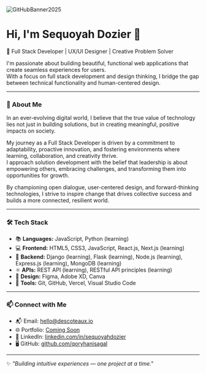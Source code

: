 ![GitHubBanner2025](https://github.com/user-attachments/assets/1a77c609-11dc-4520-8238-9c38814fc2b7)

# Hi, I'm Sequoyah Dozier 👋

🎯 Full Stack Developer | UX/UI Designer | Creative Problem Solver

I'm passionate about building beautiful, functional web applications that create seamless experiences for users.  
With a focus on full stack development and design thinking, I bridge the gap between technical functionality and human-centered design.

---

### 🚀 About Me
In an ever-evolving digital world, I believe that the true value of technology lies not just in building solutions, but in creating meaningful, positive impacts on society.  

My journey as a Full Stack Developer is driven by a commitment to adaptability, proactive innovation, and fostering environments where learning, collaboration, and creativity thrive.  
I approach solution development with the belief that leadership is about empowering others, embracing challenges, and transforming them into opportunities for growth.  

By championing open dialogue, user-centered design, and forward-thinking technologies, I strive to inspire change that drives collective success and builds a more connected, resilient world.

---

### 🛠 Tech Stack
- 📚 **Languages:** JavaScript, Python (learning)
- 💻 **Frontend:** HTML5, CSS3, JavaScript, React.js, Next.js (learning)
- 🧩 **Backend:** Django (learning), Flask (learning), Node.js (learning), Express.js (learning), MongoDB (learning)
- ⚛️ **APIs:** REST API (learning), RESTful API principles (learning)
- 🎨 **Design:** Figma, Adobe XD, Canva
- 🧰 **Tools:** Git, GitHub, Vercel, Visual Studio Code

---

### 📫 Connect with Me
- 📬 Email: [hello@descoteaux.io](mailto:hello@descoteaux.io)
- 🌐 Portfolio: [Coming Soon](#) <!-- update with your live link later -->
- 💼 LinkedIn: [linkedin.com/in/sequoyahdozier](https://linkedin.com/in/sequoyahdozier)
- 🖥️ GitHub: [github.com/qoryhanisagal](https://github.com/qoryhanisagal)

---

✨ *"Building intuitive experiences — one project at a time."*
